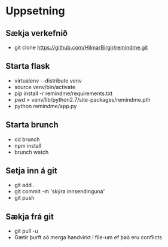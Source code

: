 # Uppsetning

## Sækja verkefnið
* git clone https://github.com/HilmarBirgir/remindme.git

## Starta flask
* virtualenv --distribute venv
* source venv/bin/activate
* pip install -r remindme/requirements.txt
* pwd > venv/lib/python2.7/site-packages/remindme.pth
* python remindme/app.py

## Starta brunch
* cd brunch
* npm install
* brunch watch

## Setja inn á git
* git add .
* git commit -m 'skýra innsendinguna'
* git push 

## Sækja frá git
* git pull -u
* Gætir þurft að merga handvirkt í file-um ef það eru conflicts

